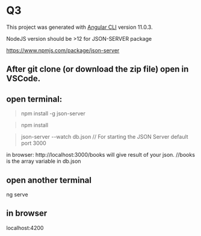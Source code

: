 # Q3

This project was generated with [Angular CLI](https://github.com/angular/angular-cli) version 11.0.3.

NodeJS version should be >12 for JSON-SERVER package

https://www.npmjs.com/package/json-server

## After git clone (or download the zip file) open in VSCode.

## open terminal:
>npm install -g json-server

>npm install

>json-server --watch db.json   // For starting the JSON Server default port 3000

in browser: http://localhost:3000/books will give result of your json. 
//books is the array variable in db.json

## open another terminal

ng serve

## in browser
localhost:4200
